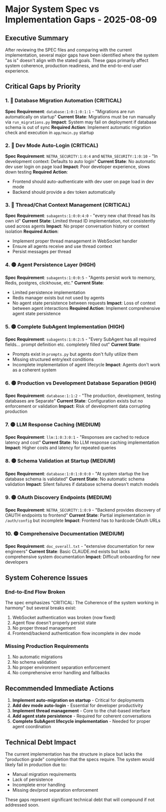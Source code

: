# Major System Spec vs Implementation Gaps - 2025-08-09

## Executive Summary

After reviewing the SPEC files and comparing with the current implementation, several major gaps have been identified where the system "as is" doesn't align with the stated goals. These gaps primarily affect system coherence, production readiness, and the end-to-end user experience.

## Critical Gaps by Priority

### 1. 🔴 Database Migration Automation (CRITICAL)
**Spec Requirement**: `database:1:0:1:0:1:1` - "Migrations are run automatically on startup"
**Current State**: Migrations must be run manually via `run_migrations.py`
**Impact**: System may fail on deployment if database schema is out of sync
**Required Action**: Implement automatic migration check and execution in `app/main.py` startup

### 2. 🔴 Dev Mode Auto-Login (CRITICAL)
**Spec Requirement**: `NETRA_SECURITY:1:0:4` and `NETRA_SECURITY:1:0:10` - "In development context: Defaults to auto login"
**Current State**: No automatic dev user login on page load
**Impact**: Poor developer experience, slows down testing
**Required Action**: 
- Frontend should auto-authenticate with dev user on page load in dev mode
- Backend should provide a dev token automatically

### 3. 🔴 Thread/Chat Context Management (CRITICAL)
**Spec Requirement**: `subagents:1:0:0:4:0` - "every new chat thread has its own id"
**Current State**: Limited thread ID implementation, not consistently used across agents
**Impact**: No proper conversation history or context isolation
**Required Action**: 
- Implement proper thread management in WebSocket handler
- Ensure all agents receive and use thread context
- Persist messages per thread

### 4. 🟡 Agent Persistence Layer (HIGH)
**Spec Requirement**: `subagents:1:0:0:5` - "Agents persist work to memory, Redis, postgres, clickhouse, etc."
**Current State**: 
- Limited persistence implementation
- Redis manager exists but not used by agents
- No agent state persistence between requests
**Impact**: Loss of context between agent interactions
**Required Action**: Implement comprehensive agent state persistence

### 5. 🟡 Complete SubAgent Implementation (HIGH)
**Spec Requirement**: `subagents:1:0:2:5` - "Every SubAgent has all required fields... prompt definition etc. completely filled out"
**Current State**: 
- Prompts exist in `prompts.py` but agents don't fully utilize them
- Missing structured entry/exit conditions
- Incomplete implementation of agent lifecycle
**Impact**: Agents don't work as a coherent system

### 6. 🟡 Production vs Development Database Separation (HIGH)
**Spec Requirement**: `database:1:1:2` - "The production, development, testing databases are Separate"
**Current State**: Configuration exists but no enforcement or validation
**Impact**: Risk of development data corrupting production

### 7. 🟡 LLM Response Caching (MEDIUM)
**Spec Requirement**: `llm:1:0:3:0:1` - "Responses are cached to reduce latency and cost"
**Current State**: No LLM response caching implementation
**Impact**: Higher costs and latency for repeated queries

### 8. 🟡 Schema Validation at Startup (MEDIUM)
**Spec Requirement**: `database:1:0:1:0:0:0` - "At system startup the live database schema is validated"
**Current State**: No automatic schema validation
**Impact**: Silent failures if database schema doesn't match models

### 9. 🟡 OAuth Discovery Endpoints (MEDIUM)
**Spec Requirement**: `NETRA_SECURITY:1:0:9` - "Backend provides discovery of OAUTH endpoints to frontend"
**Current State**: Partial implementation in `/auth/config` but incomplete
**Impact**: Frontend has to hardcode OAuth URLs

### 10. 🟡 Comprehensive Documentation (MEDIUM)
**Spec Requirement**: `doc_overall.txt` - "extensive documentation for new engineers"
**Current State**: Basic CLAUDE.md exists but lacks comprehensive system documentation
**Impact**: Difficult onboarding for new developers

## System Coherence Issues

### End-to-End Flow Broken
The spec emphasizes "CRITICAL: The Coherence of the system working in harmony" but several breaks exist:
1. WebSocket authentication was broken (now fixed)
2. Agent flow doesn't properly persist state
3. No proper thread management
4. Frontend/backend authentication flow incomplete in dev mode

### Missing Production Requirements
1. No automatic migrations
2. No schema validation
3. No proper environment separation enforcement
4. No comprehensive error handling and fallbacks

## Recommended Immediate Actions

1. **Implement auto-migration on startup** - Critical for deployments
2. **Add dev mode auto-login** - Essential for developer productivity
3. **Implement thread management** - Core to the chat-based interface
4. **Add agent state persistence** - Required for coherent conversations
5. **Complete SubAgent lifecycle implementation** - Needed for proper agent coordination

## Technical Debt Impact

The current implementation has the structure in place but lacks the "production grade" completion that the specs require. The system would likely fail in production due to:
- Manual migration requirements
- Lack of persistence
- Incomplete error handling
- Missing dev/prod separation enforcement

These gaps represent significant technical debt that will compound if not addressed soon.